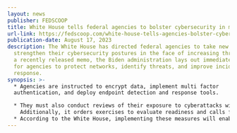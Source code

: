 ```yaml
---
layout: news
publisher: FEDSCOOP
title: White House tells federal agencies to bolster cybersecurity in memo
url-link: https://fedscoop.com/white-house-tells-agencies-bolster-cybersecurity/
publication-date: August 17, 2023
description: The White House has directed federal agencies to take new steps to
  strengthen their cybersecurity postures in the face of increasing threats. In
  a recently released memo, the Biden administration lays out immediate actions
  for agencies to protect networks, identify threats, and improve incident
  response.
synopsis: >-
  * Agencies are instructed to encrypt data, implement multi factor
  authentication, and deploy endpoint detection and response tools.

  * They must also conduct reviews of their exposure to cyberattacks within 30 days. The memo prioritizes rapid patching of critical vulnerabilities and tackling cyber workforce gaps.\
    Additionally, it orders exercises to evaluate readiness and calls for evaluating the security of third-party vendors.
  * According to the White House, implementing these measures will enable agencies to quickly address the most significant cyber risks and advance the nation's cybersecurity. The administration aims to lead by example in adopting cyber best practices.
---
```


